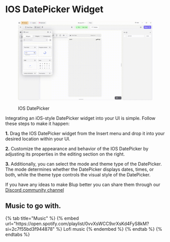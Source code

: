 # IOS DatePicker Widget

<figure><img src="../../../.gitbook/assets/alert-dialog.gif" alt="IOS DatePicker"><figcaption><p>IOS DatePicker</p></figcaption></figure>

Integrating an iOS-style DatePicker widget into your UI is simple. Follow these steps to make it happen:

**1.** Drag the IOS DatePicker widget from the Insert menu and drop it into your desired location within your UI.

**2.** Customize the appearance and behavior of the IOS DatePicker by adjusting its properties in the editing section on the right.

**3.**  Additionally, you can select the mode and theme type of the DatePicker. The mode determines whether the DatePicker displays dates, times, or both, while the theme type controls the visual style of the DatePicker.

If you have any ideas to make Blup better you can share them through our [Discord community channel ](https://discord.com/channels/940632966093234176/965313562425823303)

## Music to go with.
 
<div class="container">
  {% tab title="Music" %}
  {% embed url="https://open.spotify.com/playlist/0vvXsWCC9xrXsKd4FyS8kM?si=2c7f55bd3f944878" %}
  Lofi music
  {% endembed %}
  {% endtab %}
  {% endtabs %}
</div>